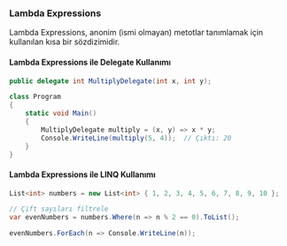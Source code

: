 ### Lambda Expressions
Lambda Expressions, anonim (ismi olmayan) metotlar tanımlamak için kullanılan kısa bir sözdizimidir.

####  Lambda Expressions ile Delegate Kullanımı
```csharp
public delegate int MultiplyDelegate(int x, int y);

class Program
{
    static void Main()
    {
        MultiplyDelegate multiply = (x, y) => x * y;
        Console.WriteLine(multiply(5, 4));  // Çıktı: 20
    }
}

```

#### Lambda Expressions ile LINQ Kullanımı
```csharp
List<int> numbers = new List<int> { 1, 2, 3, 4, 5, 6, 7, 8, 9, 10 };

// Çift sayıları filtrele
var evenNumbers = numbers.Where(n => n % 2 == 0).ToList();

evenNumbers.ForEach(n => Console.WriteLine(n));
```
